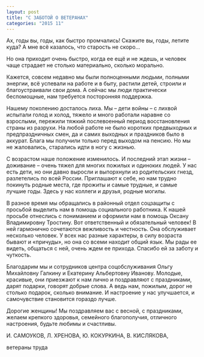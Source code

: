 ```yaml
---
layout: post
title: "С ЗАБОТОЙ О ВЕТЕРАНАХ"
categories: "2015 11"
---
```


Ах, годы вы, годы, как быстро промчались! Скажите вы, годы, летите куда? А мне всё казалось, что старость не скоро…

Но она приходит очень быстро, когда ее ещё и не ждешь, и человек чаще страдает не столько материально, сколько морально.

Кажется, совсем недавно мы были полноценными людьми, полными энергии, всё успевали на работе и в быту, растили детей, строили и благоустраивали свои дома. А сейчас мы люди практически беспомощные, нам требуется посторонняя поддержка.

Нашему поколению досталось лиха. Мы – дети войны – с лихвой испытали голод и холод, тяжело и много работали наравне со взрослыми, пережили тяжкий послевоенный период восстановления страны из разрухи. На любой работе не было коротких предвыходных и предпраздничных смен, да и самих выходных и праздников было в аккурат. Блага мы получили только перед выходом на пенсию. Но мы не жаловались, старались идти в ногу с жизнью.

С возрастом наше положение изменилось. И последний этап жизни – доживание – очень тяжел для многих пожилых и одиноких людей. У нас есть дети, но они давно выросли и выпорхнули из родительских гнезд, разлетелись по всей России. Приглашают к себе, но нам трудно покинуть родные места, где прожиты и самые трудные, и самые лучшие годы. Здесь у нас коллеги и друзья, родные могилы.

В разное время мы обращались в районный отдел соцзащиты с просьбой выделить нам в помощь социального работника. К нашей просьбе отнеслись с пониманием и оформили нам в помощь Оксану Владимировну Тростину. Вот ответственный и обязательный человек! В ней гармонично сочетаются вежливость и честность. Она обслуживает несколько человек. У всех нас разные характеры, в силу возраста бывают и «причуды», но она со всеми находит общий язык. Мы рады ее видеть, общаться с ней, очень ждем ее прихода. Спасибо ей за заботу и чуткость.

Благодарим мы и сотрудников центра соцобслуживания Ольгу Михайловну Галкину и Екатерину Альбертовну Иванову. Молодые, красивые, они приезжают к нам лично и поздравляют с праздниками, дарят подарки, говорят добрые слова. А ведь нам, пожилым, дорог не столько подарок, сколько внимание. И настроение у нас улучшается, и самочувствие становится гораздо лучше.

Дорогие женщины! Мы поздравляем вас с весной, с праздниками, желаем крепкого здоровья, семейного благополучия, отличного настроения, будьте любимы и счастливы.

И. САМОУКОВ, Л. ХРЕНОВА, Ю. КОКУРКИНА, В. КИСЛЯКОВА,

ветераны труда


